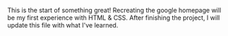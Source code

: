 This is the start of something great!  Recreating the google homepage will be my first experience with HTML & CSS.  After finishing the project, I will update this file with what I've learned. 
